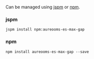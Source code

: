 Can be managed using
[jspm](http://jspm.io)
or [npm](https://github.com/npm/npm).

### jspm
```terminal
jspm install npm:aureooms-es-max-gap
```

### npm
```terminal
npm install aureooms-es-max-gap --save
```
